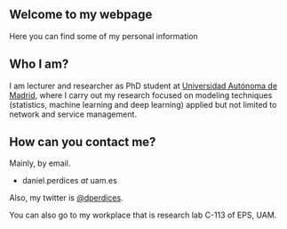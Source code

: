 ## Welcome to my webpage

Here you can find some of my personal information

## Who I am?

I am lecturer and researcher as PhD student at [Universidad Autónoma de Madrid](https://www.uam.es/), where I carry out my research focused on modeling techniques (statistics, machine learning and deep learning) applied but not limited to network and service management.

## How can you contact me?

Mainly, by email. 

- daniel.perdices *at* uam.es 
 
Also, my twitter is [@dperdices](https://twitter.com/dperdices).

You can also go to my workplace that is research lab C-113 of EPS, UAM.
